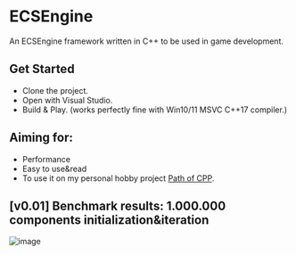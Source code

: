 # ECSEngine
An ECSEngine framework written in C++ to be used in game development.

<h2> Get Started </h2>

- Clone the project.
- Open with Visual Studio.
- Build & Play. (works perfectly fine with Win10/11 MSVC C++17 compiler.)

<h2> Aiming for: </h2>

- Performance
- Easy to use&read
- To use it on my personal hobby project <a href="https://github.com/Wrathen/PathOfCPP">Path of CPP</a>.

<h2> [v0.01] Benchmark results: 1.000.000 components initialization&iteration </h2>

![image](https://github.com/Wrathen/ECSEngine/assets/36766122/9a74b67c-f5b3-43ba-a262-0234a2729ee8)
